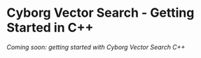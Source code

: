 # Cyborg Vector Search - Getting Started in C++

_Coming soon: getting started with Cyborg Vector Search C++_